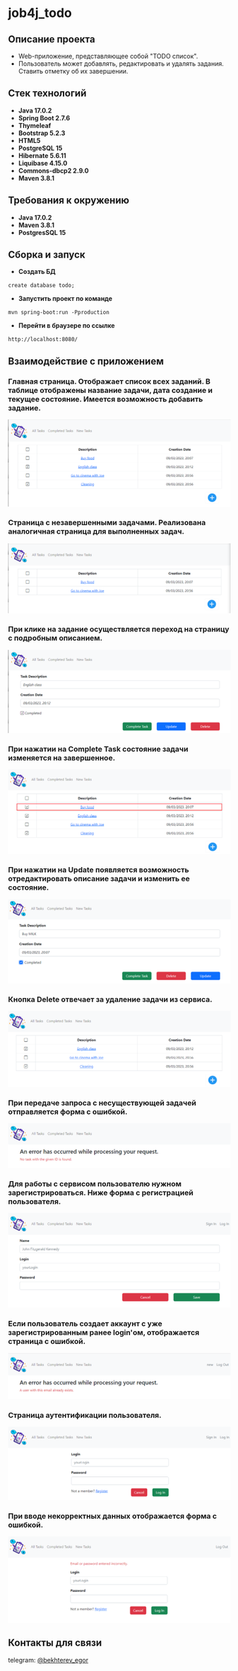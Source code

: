 # job4j_todo

## Описание проекта

* Web-приложение, представляющее собой "TODO список".
* Пользователь может добавлять, редактировать и удалять задания. Ставить отметку об их завершении.

## Стек технологий

- **Java 17.0.2**
- **Spring Boot 2.7.6**
- **Thymeleaf**
- **Bootstrap 5.2.3**
- **HTML5**
- **PostgreSQL 15**
- **Hibernate 5.6.11**
- **Liquibase 4.15.0**
- **Commons-dbcp2 2.9.0**
- **Maven 3.8.1**

## Требования к окружению

- **Java 17.0.2**
- **Maven 3.8.1**
- **PostgresSQL 15**

## Сборка и запуск

- **Создать БД**

``` 
create database todo;
```

- **Запустить проект по команде**

``` 
mvn spring-boot:run -Pproduction
```

- **Перейти в браузере по ссылке**

``` 
http://localhost:8080/
```

## Взаимодействие с приложением

### Главная страница. Отображает список всех заданий. В таблице отображены название задачи, дата создание и текущее состояние. Имеется возможность добавить задание.
![](images/1.png)

### Страница с незавершенными задачами. Реализована аналогичная страница для выполненных задач.
![](images/2.png)

### При клике на задание осуществляется переход на страницу с подробным описанием.
![](images/3.png)

### При нажатии на Complete Task состояние задачи изменяется на завершенное.
![](images/4.png)

### При нажатии на Update появляется возможность отредактировать описание задачи и изменить ее состояние.
![](images/5.png)

### Кнопка Delete отвечает за удаление задачи из сервиса.
![](images/6.png)

### При передаче запроса с несуществующей задачей отправляется форма с ошибкой.
![](images/7.png)

### Для работы с сервисом пользователю нужном зарегистрироваться. Ниже форма с регистрацией пользователя.
![](images/8.png)

### Если пользователь создает аккаунт с уже зарегистрированным ранее login'ом, отображается страница с ошибкой.
![](images/9.png)

### Страница аутентификации пользователя.
![](images/10.png)

### При вводе некорректных данных отображается форма с ошибкой.
![](images/11.png)

## Контакты для связи
telegram: <a href="https://t.me/bekhterev_egor" target="blank">@bekhterev_egor</a>
